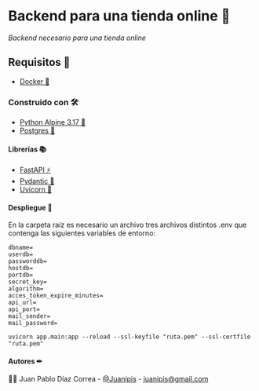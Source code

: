 # Backend para una tienda online 🛒

_Backend necesario para una tienda online_

## Requisitos 🔑
* [Docker 🐋](https://www.docker.com/) 

### Construido con 🛠
* [Python Alpine 3.17 🐍](https://hub.docker.com/_/python)
* [Postgres 🐘](https://hub.docker.com/_/postgres)

#### Librerías 📚
* [FastAPI ⚡](https://fastapi.tiangolo.com/)
* [Pydantic 💃](https://docs.pydantic.dev/)
* [Uvicorn 🦄](https://www.uvicorn.org/)

#### Despliegue 🔌
En la carpeta raíz es necesario un archivo tres archivos distintos .env que contenga las siguientes variables de entorno:
```
dbname=
userdb=
passworddb=
hostdb=
portdb=
secret_key=
algorithm=
acces_token_expire_minutes=
api_url=
api_port=
mail_sender=
mail_password=
```
```
uvicorn app.main:app --reload --ssl-keyfile "ruta.pem" --ssl-certfile "ruta.pem"
```
#### Autores ✏
👨‍💻 Juan Pablo Díaz Correa - [@Juanipis](https://github.com/Juanipis) - juanipis@gmail.com
